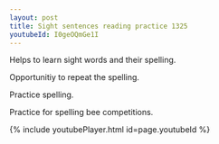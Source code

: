 ```yaml
---
layout: post
title: Sight sentences reading practice 1325
youtubeId: I0geOQmGe1I
---
```

 
 
Helps to learn sight words and their spelling.

Opportunitiy to repeat the spelling. 

Practice spelling. 
 
Practice for spelling bee competitions. 
 
{% include youtubePlayer.html id=page.youtubeId %}
 
 
